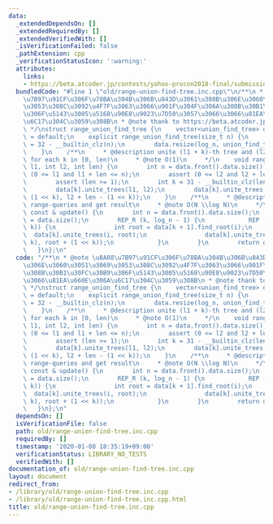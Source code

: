 ```yaml
---
data:
  _extendedDependsOn: []
  _extendedRequiredBy: []
  _extendedVerifiedWith: []
  _isVerificationFailed: false
  _pathExtension: cpp
  _verificationStatusIcon: ':warning:'
  attributes:
    links:
    - https://beta.atcoder.jp/contests/yahoo-procon2018-final/submissions/2126707
  bundledCode: "#line 1 \"old/range-union-find-tree.inc.cpp\"\n/**\n * @note \u8A08\
    \u7B97\u91CF\u306F\u78BA\u304B\u306B\u843D\u3061\u308B\u306E\u3060\u3051\u3069\
    \u3053\u308C\u3092\u4F7F\u3063\u3066\u901F\u304F\u306A\u308B\u30B1\u30FC\u30B9\
    \u306F\u5143\u3005\u5168\u90E8\u9023\u7D50\u3057\u3066\u3066\u81EA\u660E\u306A\
    \u6C17\u304C\u3059\u308B\n * @note thank to https://beta.atcoder.jp/contests/yahoo-procon2018-final/submissions/2126707\n\
    \ */\nstruct range_union_find_tree {\n    vector<union_find_tree> data;\n    range_union_find_tree()\
    \ = default;\n    explicit range_union_find_tree(size_t n) {\n        int log_n\
    \ = 32 - __builtin_clz(n);\n        data.resize(log_n, union_find_tree(n));\n\
    \    }\n    /**\n     * @description unite (l1 + k)-th tree and (l2 + k)-th tree\
    \ for each k in [0, len)\n     * @note O(1)\n     */\n    void range_unite_trees(int\
    \ l1, int l2, int len) {\n        int n = data.front().data.size();\n        assert\
    \ (0 <= l1 and l1 + len <= n);\n        assert (0 <= l2 and l2 + len <= n);\n\
    \        assert (len >= 1);\n        int k = 31 - __builtin_clz(len);  // log2\n\
    \        data[k].unite_trees(l1, l2);\n        data[k].unite_trees(l1 + len -\
    \ (1 << k), l2 + len - (1 << k));\n    }\n    /**\n     * @description collapse\
    \ range-queries and get result\n     * @note O(N \\log N)\n     */\n    union_find_tree\
    \ const & update() {\n        int n = data.front().data.size();\n        int log_n\
    \ = data.size();\n        REP_R (k, log_n - 1) {\n            REP (i, n - (1 <<\
    \ k)) {\n                int root = data[k + 1].find_root(i);\n              \
    \  data[k].unite_trees(i, root);\n                data[k].unite_trees(i + (1 <<\
    \ k), root + (1 << k));\n            }\n        }\n        return data[0];\n \
    \   }\n};\n"
  code: "/**\n * @note \u8A08\u7B97\u91CF\u306F\u78BA\u304B\u306B\u843D\u3061\u308B\
    \u306E\u3060\u3051\u3069\u3053\u308C\u3092\u4F7F\u3063\u3066\u901F\u304F\u306A\
    \u308B\u30B1\u30FC\u30B9\u306F\u5143\u3005\u5168\u90E8\u9023\u7D50\u3057\u3066\
    \u3066\u81EA\u660E\u306A\u6C17\u304C\u3059\u308B\n * @note thank to https://beta.atcoder.jp/contests/yahoo-procon2018-final/submissions/2126707\n\
    \ */\nstruct range_union_find_tree {\n    vector<union_find_tree> data;\n    range_union_find_tree()\
    \ = default;\n    explicit range_union_find_tree(size_t n) {\n        int log_n\
    \ = 32 - __builtin_clz(n);\n        data.resize(log_n, union_find_tree(n));\n\
    \    }\n    /**\n     * @description unite (l1 + k)-th tree and (l2 + k)-th tree\
    \ for each k in [0, len)\n     * @note O(1)\n     */\n    void range_unite_trees(int\
    \ l1, int l2, int len) {\n        int n = data.front().data.size();\n        assert\
    \ (0 <= l1 and l1 + len <= n);\n        assert (0 <= l2 and l2 + len <= n);\n\
    \        assert (len >= 1);\n        int k = 31 - __builtin_clz(len);  // log2\n\
    \        data[k].unite_trees(l1, l2);\n        data[k].unite_trees(l1 + len -\
    \ (1 << k), l2 + len - (1 << k));\n    }\n    /**\n     * @description collapse\
    \ range-queries and get result\n     * @note O(N \\log N)\n     */\n    union_find_tree\
    \ const & update() {\n        int n = data.front().data.size();\n        int log_n\
    \ = data.size();\n        REP_R (k, log_n - 1) {\n            REP (i, n - (1 <<\
    \ k)) {\n                int root = data[k + 1].find_root(i);\n              \
    \  data[k].unite_trees(i, root);\n                data[k].unite_trees(i + (1 <<\
    \ k), root + (1 << k));\n            }\n        }\n        return data[0];\n \
    \   }\n};\n"
  dependsOn: []
  isVerificationFile: false
  path: old/range-union-find-tree.inc.cpp
  requiredBy: []
  timestamp: '2020-01-08 18:35:19+09:00'
  verificationStatus: LIBRARY_NO_TESTS
  verifiedWith: []
documentation_of: old/range-union-find-tree.inc.cpp
layout: document
redirect_from:
- /library/old/range-union-find-tree.inc.cpp
- /library/old/range-union-find-tree.inc.cpp.html
title: old/range-union-find-tree.inc.cpp
---
```

